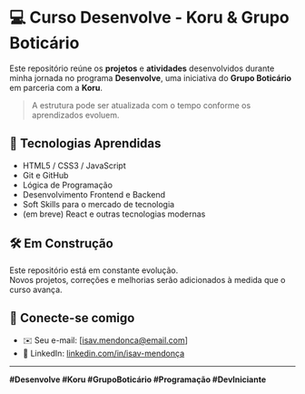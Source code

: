 # 💻 Curso Desenvolve - Koru & Grupo Boticário

Este repositório reúne os **projetos** e **atividades** desenvolvidos durante minha jornada no programa **Desenvolve**,  uma iniciativa do **Grupo Boticário** em parceria com a **Koru**.


> A estrutura pode ser atualizada com o tempo conforme os aprendizados evoluem.

## 🚀 Tecnologias Aprendidas

- HTML5 / CSS3 / JavaScript  
- Git e GitHub  
- Lógica de Programação  
- Desenvolvimento Frontend e Backend  
- Soft Skills para o mercado de tecnologia  
- (em breve) React e outras tecnologias modernas  


## 🛠️ Em Construção

Este repositório está em constante evolução.  
Novos projetos, correções e melhorias serão adicionados à medida que o curso avança.


## 🤝 Conecte-se comigo

- ✉️ Seu e-mail: [isav.mendonca@email.com]  
- 💼 LinkedIn: [linkedin.com/in/isav-mendonça](www.linkedin.com/in/isav-mendonça)  

---

**#Desenvolve #Koru #GrupoBoticário #Programação #DevIniciante**
